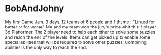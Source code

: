 # BobAndJohny
My first Game Jam. 3 days, 12 teams of 6 people and 1 theme : "Linked for better or for worse"
Me and my team won the jury's price whit this 2 player 3d Platformer. 
The 2 player need to help each other to solve some puzzles and reach the end of the levels.
Items can get picked up to enable some special abilities that will be required to solve other puzzles.
Combining abilities is the only way to reach the end.

